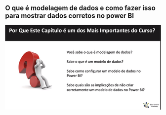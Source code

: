 ## O que é modelagem de dados e como fazer isso para mostrar dados corretos no power BI

![Imagem1](/Parte%201/Cap03/nformacao_sobre_cap.png)